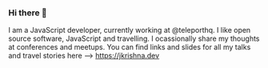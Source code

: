 ### Hi there 👋

I am a JavaScript developer, currently working at @teleporthq. I like open source software, JavaScript and travelling. I ocassionally share my thoughts at conferences and meetups. You can find links and slides for all my talks and travel stories here --> https://jkrishna.dev
